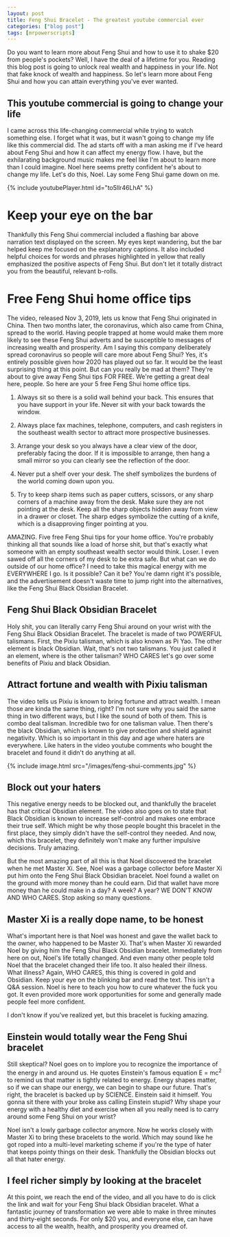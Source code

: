 ```yaml
---
layout: post
title: Feng Shui Bracelet - The greatest youtube commercial ever
categories: ["blog post"]
tags: [mrpowerscripts]
---
```


Do you want to learn more about Feng Shui and how to use it to shake $20 from people's pockets? Well, I have the deal of a lifetime for you. Reading this blog post is going to unlock real wealth and happiness in your life. Not that fake knock of wealth and happiness. So let's learn more about Feng Shui and how you can attain everything you've ever wanted.

## This youtube commercial is going to change your life

I came across this life-changing commercial while trying to watch something else. I forget what it was, but it wasn't going to change my life like this commercial did. The ad starts off with a man asking me if I've heard about Feng Shui and how it can affect my energy flow. I have, but the exhilarating background music makes me feel like I'm about to learn more than I could imagine. Noel here seems pretty confident he's about to change my life. Let's do this, Noel. Lay some Feng Shui game down on me.

{% include youtubePlayer.html id="to5llr46LhA" %}

# Keep your eye on the bar

Thankfully this Feng Shui commercial included a flashing bar above narration text displayed on the screen. My eyes kept wandering, but the bar helped keep me focused on the explanatory captions. It also included helpful choices for words and phrases highlighted in yellow that really emphasized the positive aspects of Feng Shui. But don't let it totally distract you from the beautiful, relevant b-rolls.

# Free Feng Shui home office tips

The video, released Nov 3, 2019, lets us know that Feng Shui originated in China. Then two months later, the coronavirus, which also came from China, spread to the world. Having people trapped at home would make them more likely to see these Feng Shui adverts and be susceptible to messages of increasing wealth and prosperity. Am I saying this company deliberately spread coronavirus so people will care more about Feng Shui? Yes, it's entirely possible given how 2020 has played out so far. It would be the least surprising thing at this point. But can you really be mad at them? They're about to give away Feng Shui tips FOR FREE. We're getting a great deal here, people. So here are your 5 free Feng Shui home office tips.

1. Always sit so there is a solid wall behind your back. This ensures that you have support in your life. Never sit with your back towards the window.

1. Always place fax machines, telephone, computers, and cash registers in the southeast wealth sector to attract more prospective businesses.

1. Arrange your desk so you always have a clear view of the door, preferably facing the door. If it is impossible to arrange, then hang a small mirror so you can clearly see the reflection of the door.

1. Never put a shelf over your desk. The shelf symbolizes the burdens of the world coming down upon you.

1. Try to keep sharp items such as paper cutters, scissors, or any sharp corners of a machine away from the desk. Make sure they are not pointing at the desk. Keep all the sharp objects hidden away from view in a drawer or closet. The sharp edges symbolize the cutting of a knife, which is a disapproving finger pointing at you.

AMAZING. Five free Feng Shui tips for your home office. You're probably thinking all that sounds like a load of horse shit, but that's exactly what someone with an empty southeast wealth sector would think. Loser. I even sawed off all the corners of my desk to be extra safe. But what can we do outside of our home office? I need to take this magical energy with me EVERYWHERE I go. Is it possible? Can it be? You're damn right it's possible, and the advertisement doesn't waste time to jump right into the alternatives, like the Feng Shui Black Obsidian Bracelet.

## Feng Shui Black Obsidian Bracelet

Holy shit, you can literally carry Feng Shui around on your wrist with the Feng Shui Black Obsidian Bracelet. The bracelet is made of two POWERFUL talismans. First, the Pixiu talisman, which is also known as Pi Yao. The other element is black Obsidian. Wait, that's not two talismans. You just called it an element, where is the other talisman? WHO CARES let's go over some benefits of Pixiu and black Obsidian.

## Attract fortune and wealth with Pixiu talisman

The video tells us Pixiu is known to bring fortune and attract wealth. I mean those are kinda the same thing, right? I'm not sure why you said the same thing in two different ways, but I like the sound of both of them. This is combo deal talisman. Incredible two for one talisman value. Then there's the black Obsidian, which is known to give protection and shield against negativity. Which is so important in this day and age where haters are everywhere. Like haters in the video youtube comments who bought the bracelet and found it didn't do anything at all.

{% include image.html src="/images/feng-shui-comments.jpg" %}

## Block out your haters

This negative energy needs to be blocked out, and thankfully the bracelet has that critical Obsidian element. The video also goes on to state that Black Obsidian is known to increase self-control and makes one embrace their true self. Which might be why those people bought this bracelet in the first place, they simply didn't have the self-control they needed. And now, which this bracelet, they definitely won't make any further impulsive decisions. Truly amazing.

But the most amazing part of all this is that Noel discovered the bracelet when he met Master Xi. See, Noel was a garbage collector before Master Xi put him onto the Feng Shui Black Obsidian bracelet. Noel found a wallet on the ground with more money than he could earn. Did that wallet have more money than he could make in a day? A week? A year? WE DON'T KNOW AND WHO CARES. Stop asking so many questions. 

## Master Xi is a really dope name, to be honest

What's important here is that Noel was honest and gave the wallet back to the owner, who happened to be Master Xi. That's when Master Xi rewarded Noel by giving him the Feng Shui Black Obsidian bracelet. Immediately from here on out, Noel's life totally changed. And even many other people told Noel that the bracelet changed their life too. It also healed their illness. What illness? Again, WHO CARES, this thing is covered in gold and Obsidian. Keep your eye on the blinking bar and read the text. This isn't a Q&A session. Noel is here to teach you how to cure whatever the fuck you got. It even provided more work opportunities for some and generally made people feel more confident. 

I don't know if you've realized yet, but this bracelet is fucking amazing.

## Einstein would totally wear the Feng Shui bracelet

Still skeptical? Noel goes on to implore you to recognize the importance of the energy in and around us. He quotes Einstein's famous equation E = mc<sup>2</sup> to remind us that matter is tightly related to energy. Energy shapes matter, so if we can shape our energy, we can begin to shape our future. That's right, the bracelet is backed up by SCIENCE. Einstein said it himself. You gonna sit there with your broke ass calling Einstein stupid? Why shape your energy with a healthy diet and exercise when all you really need is to carry around some Feng Shui on your wrist? 

Noel isn't a lowly garbage collector anymore. Now he works closely with Master Xi to bring these bracelets to the world. Which may sound like he got roped into a multi-level marketing scheme if you're the type of hater that keeps pointy things on their desk. Thankfully the Obsidian blocks out all that hater energy.

## I feel richer simply by looking at the bracelet

At this point, we reach the end of the video, and all you have to do is click the link and wait for your Feng Shui black Obsidian bracelet. What a fantastic journey of transformation we were able to make in three minutes and thirty-eight seconds. For only $20 you, and everyone else, can have access to all the wealth, health, and prosperity you dreamed of.
